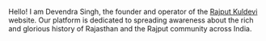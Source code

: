 <p>Hello! I am Devendra Singh, the founder and operator of the <a href='https://www.rajputkuldevi.com'>Rajput Kuldevi</a> website. Our platform is dedicated to spreading awareness about the rich and glorious history of Rajasthan and the Rajput community across India.</p>
